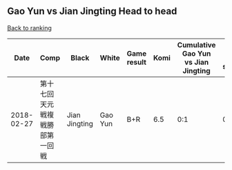 ## Gao Yun vs Jian Jingting Head to head

[Back to ranking](../../index.md)




| **Date** | **Comp** | **Black** | **White** | **Game result** | **Komi** | **Cumulative Gao Yun vs Jian Jingting** | **Gao Yun streak** | **Jian Jingting streak** | 
| --- | --- | --- | --- | --- | --- | --- | --- | --- |
| 2018-02-27 | 第十七回天元戦複戦勝部第一回戦 | Jian Jingting | Gao Yun | B+R | 6.5 | 0:1 | 0 | 1 |





